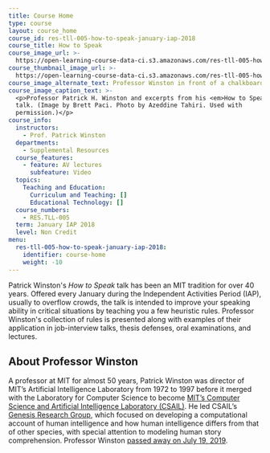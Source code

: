 ```yaml
---
title: Course Home
type: course
layout: course_home
course_id: res-tll-005-how-to-speak-january-iap-2018
course_title: How to Speak
course_image_url: >-
  https://open-learning-course-data-ci.s3.amazonaws.com/res-tll-005-how-to-speak-january-iap-2018/28205c50444b2ad0368682a733f1a36c_RES-TLL-005IAP18.jpg
course_thumbnail_image_url: >-
  https://open-learning-course-data-ci.s3.amazonaws.com/res-tll-005-how-to-speak-january-iap-2018/b4c92502956331b86eeba15a1f4a51e4_RES-TLL-005IAP18-th.jpg
course_image_alternate_text: Professor Winston in front of a chalkboard with writing on it.
course_image_caption_text: >-
  <p>Professor Patrick H. Winston and excerpts from his <em>How to Speak</em>
  talk. (Image by Brett Paci. Photo by Azeddine Tahiri. Used with
  permission.)</p>
course_info:
  instructors:
    - Prof. Patrick Winston
  departments:
    - Supplemental Resources
  course_features:
    - feature: AV lectures
      subfeature: Video
  topics:
    Teaching and Education:
      Curriculum and Teaching: []
      Educational Technology: []
  course_numbers:
    - RES.TLL-005
  term: January IAP 2018
  level: Non Credit
menu:
  res-tll-005-how-to-speak-january-iap-2018:
    identifier: course-home
    weight: -10
---
```

Patrick Winston's _How to Speak_ talk has been an MIT tradition for over 40 years. Offered every January during the Independent Activities Period (IAP), usually to overflow crowds, the talk is intended to improve your speaking ability in critical situations by teaching you a few heuristic rules. Professor Winston's collection of rules is presented along with examples of their application in job-interview talks, thesis defenses, oral examinations, and lectures.

About Professor Winston
-----------------------

A professor at MIT for almost 50 years, Patrick Winston was director of MIT’s Artificial Intelligence Laboratory from 1972 to 1997 before it merged with the Laboratory for Computer Science to become [MIT’s Computer Science and Artificial Intelligence Laboratory (CSAIL)](https://www.csail.mit.edu/). He led CSAIL’s [Genesis Research Group](https://groups.csail.mit.edu/genesis/), which focused on developing a computational account of human intelligence and how human intelligence differs from that of other species, with special attention to modeling human story comprehension. Professor Winston [passed away on July 19, 2019](http://news.mit.edu/2019/patrick-winston-professor-obituary-0719).
